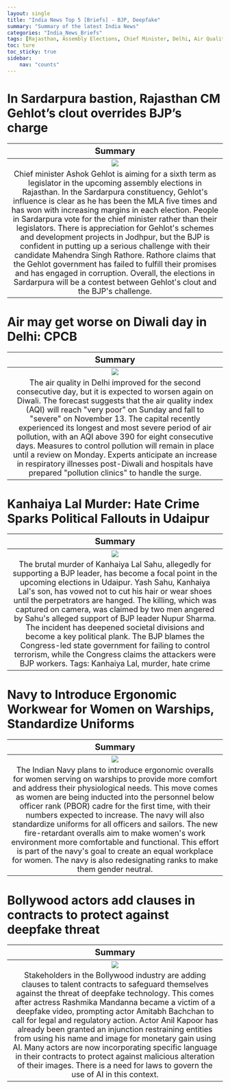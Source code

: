 ```yaml
---
layout: single
title: "India News Top 5 [Briefs] - BJP, Deepfake"
summary: "Summary of the latest India News"
categories: "India_News_Briefs"
tags: [Rajasthan, Assembly Elections, Chief Minister, Delhi, Air Quality, Impact, Navy, Rashmika Mandanna, AI, Amitabh Bachchan]
toc: ture
toc_sticky: true
sidebar:
    nav: "counts"
---
```


<style>
table th:first-of-type {
    width: 100%;
    font-size: 20px;
}
table td:nth-of-type(1) {
    width: 100%;
    font-size: 18px;
}
</style>

# In Sardarpura bastion, Rajasthan CM Gehlot’s clout overrides BJP’s charge

Summary | 
:---:|
![](https://cdn.pixabay.com/photo/2019/02/14/09/11/architecture-3996181_1280.jpg) |
Chief minister Ashok Gehlot is aiming for a sixth term as legislator in the upcoming assembly elections in Rajasthan. In the Sardarpura constituency, Gehlot's influence is clear as he has been the MLA five times and has won with increasing margins in each election. People in Sardarpura vote for the chief minister rather than their legislators. There is appreciation for Gehlot's schemes and development projects in Jodhpur, but the BJP is confident in putting up a serious challenge with their candidate Mahendra Singh Rathore. Rathore claims that the Gehlot government has failed to fulfill their promises and has engaged in corruption. Overall, the elections in Sardarpura will be a contest between Gehlot's clout and the BJP's challenge. |

# Air may get worse on Diwali day in Delhi: CPCB

Summary | 
:---:|
![](https://cdn.pixabay.com/photo/2017/01/16/13/59/fog-1984057_1280.jpg) |
The air quality in Delhi improved for the second consecutive day, but it is expected to worsen again on Diwali. The forecast suggests that the air quality index (AQI) will reach "very poor" on Sunday and fall to "severe" on November 13. The capital recently experienced its longest and most severe period of air pollution, with an AQI above 390 for eight consecutive days. Measures to control pollution will remain in place until a review on Monday. Experts anticipate an increase in respiratory illnesses post-Diwali and hospitals have prepared "pollution clinics" to handle the surge. |

# Kanhaiya Lal Murder: Hate Crime Sparks Political Fallouts in Udaipur

Summary | 
:---:|
![](https://cdn.pixabay.com/photo/2018/02/21/10/43/hanging-3170017_1280.jpg) |
The brutal murder of Kanhaiya Lal Sahu, allegedly for supporting a BJP leader, has become a focal point in the upcoming elections in Udaipur. Yash Sahu, Kanhaiya Lal's son, has vowed not to cut his hair or wear shoes until the perpetrators are hanged. The killing, which was captured on camera, was claimed by two men angered by Sahu's alleged support of BJP leader Nupur Sharma. The incident has deepened societal divisions and become a key political plank. The BJP blames the Congress-led state government for failing to control terrorism, while the Congress claims the attackers were BJP workers. Tags: Kanhaiya Lal, murder, hate crime |

# Navy to Introduce Ergonomic Workwear for Women on Warships, Standardize Uniforms

Summary | 
:---:|
![](https://cdn.pixabay.com/photo/2013/07/30/15/07/submarine-168884_1280.jpg) |
The Indian Navy plans to introduce ergonomic overalls for women serving on warships to provide more comfort and address their physiological needs. This move comes as women are being inducted into the personnel below officer rank (PBOR) cadre for the first time, with their numbers expected to increase. The navy will also standardize uniforms for all officers and sailors. The new fire-retardant overalls aim to make women's work environment more comfortable and functional. This effort is part of the navy's goal to create an equal workplace for women. The navy is also redesignating ranks to make them gender neutral. |

# Bollywood actors add clauses in contracts to protect against deepfake threat

Summary | 
:---:|
![](https://images.pexels.com/photos/18548430/pexels-photo-18548430/free-photo-of-a-typewriter-with-the-word-deepfake-on-it.jpeg?auto=compress&cs=tinysrgb&w=1260&h=750&dpr=1) |
Stakeholders in the Bollywood industry are adding clauses to talent contracts to safeguard themselves against the threat of deepfake technology. This comes after actress Rashmika Mandanna became a victim of a deepfake video, prompting actor Amitabh Bachchan to call for legal and regulatory action. Actor Anil Kapoor has already been granted an injunction restraining entities from using his name and image for monetary gain using AI. Many actors are now incorporating specific language in their contracts to protect against malicious alteration of their images. There is a need for laws to govern the use of AI in this context. |